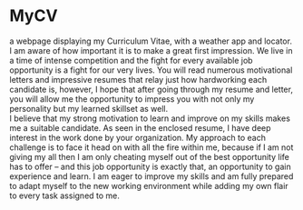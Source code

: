 # MyCV
a webpage displaying my Curriculum Vitae, with a weather app and locator.
I am aware of how important it is to make a great first impression. We live in a time of intense 
competition and the fight for every available job opportunity is a fight for our very lives. You will 
read numerous motivational letters and impressive resumes that relay just how hardworking 
each candidate is, however, I hope that after going through my resume and letter, you will allow 
me the opportunity to impress you with not only my personality but my learned skillset as well.  
I believe that my strong motivation to learn and improve on my skills makes me a suitable 
candidate. As seen in the enclosed resume, I have deep interest in the work done by your 
organization. My approach to each challenge is to face it head on with all the fire within me, 
because if I am not giving my all then I am only cheating myself out of the best opportunity life 
has to offer – and this job opportunity is exactly that, an opportunity to gain experience and 
learn. I am eager to improve my skills and am fully prepared to adapt myself to the new working 
environment while adding my own flair to every task assigned to me. 
